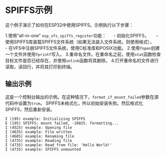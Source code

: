 # SPIFFS示例

这个例子演示了如何在ESP32中使用SPIFFS。示例执行以下步骤：

1.使用"all-in-one" `esp_vfs_spiffs_register`功能：
     - 初始化SPIFFS，
     - 使用SPIFFS库装载SPIFFS文件系统（如果无法装入文件系统，则使用格式），
     - 在VFS中注册SPIFFS文件系统，使用C标准库和POSIX功能。
2.使用`fopen`创建一个文件并使用`fprintf`写入。
3.重命名文件。在重命名之前，使用`stat`函数检查目标文件是否已经存在，并使用`unlink`函数将其删除。
4.打开重命名的文件进行读取，读回行，并将其打印到终端。

## 输出示例

这是一个控制台输出的示例。在这种情况下，`format_if_mount_failed`参数在源代码中设置为`true`。 SPIFFS未格式化，所以初始安装失败。然后格式化SPIFFS，然后重新安装。

```
I (195) example: Initializing SPIFFS
E (195) SPIFFS: mount failed, -10025. formatting...
I (4525) example: Opening file
I (4635) example: File written
I (4685) example: Renaming file
I (4735) example: Reading file
I (4735) example: Read from file: 'Hello World!'
I (4735) example: SPIFFS unmounted
```